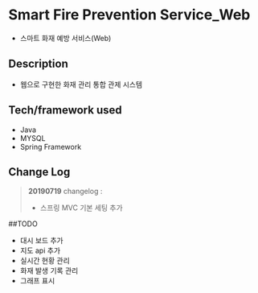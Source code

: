 # Smart Fire Prevention Service_Web
- 스마트 화재 예방 서비스(Web)

## Description
- 웹으로 구현한 화재 관리 통합 관제 시스템

## Tech/framework used

-   Java
-   MYSQL
-  Spring Framework

## Change Log

> **20190719**  changelog :
> 
> -   스프링 MVC 기본 세팅 추가



##TODO

-   대시 보드 추가
-   지도 api 추가
-  실시간 현황 관리
- 화재 발생 기록 관리
- 그래프 표시
